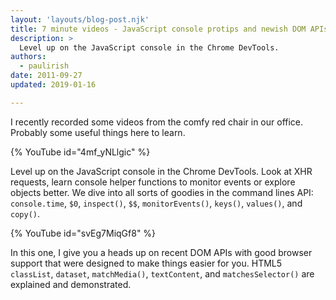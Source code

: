 ```yaml
---
layout: 'layouts/blog-post.njk'
title: 7 minute videos - JavaScript console protips and newish DOM APIs
description: >
  Level up on the JavaScript console in the Chrome DevTools.
authors:
  - paulirish
date: 2011-09-27
updated: 2019-01-16 

---
```


I recently recorded some videos from the comfy red chair in our office. Probably some useful things here to learn.

{% YouTube id="4mf_yNLlgic" %}

Level up on the JavaScript console in the Chrome DevTools. Look at XHR requests, learn console helper functions to monitor events or explore objects better. We dive into all sorts of goodies in the command lines API: `console.time`, `$0`, `inspect()`, `$$`, `monitorEvents()`, `keys()`, `values()`, and `copy()`.


{% YouTube id="svEg7MiqGf8" %}

In this one, I give you a heads up on recent DOM APIs with good browser support that were designed to make things easier for you. HTML5 `classList`, `dataset`, `matchMedia()`, `textContent`, and `matchesSelector()` are explained and demonstrated.
